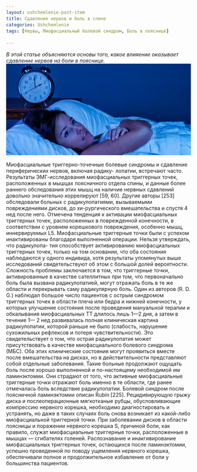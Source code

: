 ```yaml
---
layout: ushchemlenie-post-item
title: Сдавление нервов и боль в спине
categories: Ushchemlenie
tags: [Нервы, Миофасциальный болевой синдром, Боль в пояснице]

---
```

*В этой статье объясняются основы того, какое влияение оказывает сдавление нервов на боли в пояснице.*
![факторы](/images/factory/other/son.jpg)

Миофасциальные триггерно-точечные болевые синдромы и сдавление периферических нервов, включая радику- лопатии, встречают часто. Результаты ЭМГ-исследования миофасциальных триггерных точек, расположенных в мышцах поясничного отдела спины, и данные более раннего обследования этих мышц на наличие нервных сдавлений довольно значительно коррелируют [59, 60]. Другие авторы [253] обследовали больных с радикулопатиями, вызываемыми повреждениями дисков, до хи-рургического вмешательства и спустя 4 нед после него. Отмечена тенденция к активации миофасциальных триггерных точек, расположенных в поврежденной конечности, в соответствии с уровнем корешкового повреждения, особенно мышц, иннервируемых L5. Миофасциальные триггерные точки были с успехом инактивированы благодаря выполненной операции.
Нельзя утверждать, что радикулопа- тия способствует активированию миофасциальных триггерных точек, только на том основании, что оба состояния наблюдаются у одного индивида, хотя результаты упомянутых выше исследований свидетельствуют об этом с большой долей вероятности. Сложность проблемы заключается в том, что триггерные точки, активированные в качестве сателлитных при том, что первоначально боль была вызвана радикулопатией, могут отражать боль в те же области и перекрывать саму радикулярную боль. Один из авторов (R. D. G.) наблюдал большое число пациентов с острым синдромом триггерных точек в области плеча или бедра и нижней конечности, у которых улучшение состояния после проведения мануальной терапии и обкалывания миофасциальных ТТ длилось лишь 1—2 дня, а затем в течение 1— 2 нед развивалась полная клиническая картина радикулопатии, которой раньше не было (слабость, нарушение сухожильных рефлексов и потеря чувствительности). Это свидетельствует о том, что острая радикулопатия может присутствовать в качестве миофасциального болевого синдрома (МБС).
Оба этих клинические состояния могут проявиться вместе после вмешательства на дисках, но в действительности представляют собой отдельные заболевания. Такие больные продолжают ощущать боль после хорошо выполненной и по-настоящему необходимой им ламинэктомии. Они страдают от того, что активные миофасциальные триггерные точки отражают боль именно в те области, где ранее отмечалась боль вследствие радикулопатии. Болевой синдром после поясничной ламинэктомии описан Rubin [225]. Рецидивирующую грыжу диска и послеоперационные мягкотканые рубцы, обусловливающие компрессию нервного корешка, необходимо диагностировать и устранять, но даже в таких случаях боль снова возникает из какой-либо миофасциальной триггерной точки. При заболевании дисков в области поясницы и поражении нервного корешка S, причиной боли, как правило, служат миофасциальные триггерные точки, расположенные в мышцах — сгибателях голеней.
Распознавание и инакгивирование миофасциальных триггерных точек, остающихся после ламинэктомии, успешно проведенной по поводу ущемления нервного корешка, обеспечивали полное и продолжительное избавление от боли у большинства пациентов.
